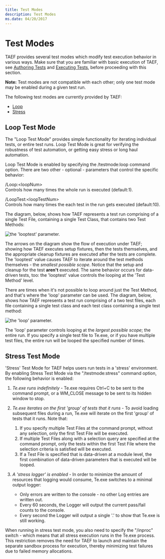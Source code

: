 ```yaml
---
title: Test Modes
description: Test Modes
ms.date: 04/20/2017
---
```


# Test Modes


TAEF provides several test modes which modify test execution behavior in various ways. Make sure that you are familiar with basic execution of TAEF, see [Authoring Tests](authoring-tests.md) and [Executing Tests](executing-tests.md), before proceeding with this section.

**Note:** Test modes are not compatible with each other; only one test mode may be enabled during a given test run.

The following test modes are currently provided by TAEF:

-   [Loop](#loop)
-   [Stress](#stress)

## <span id="loop"></span><span id="LOOP"></span>Loop Test Mode


The "Loop Test Mode" provides simple functionality for iterating individual tests, or entire test runs. Loop Test Mode is great for verifying the robustness of test automation, or getting easy stress or long haul automation.

Loop Test Mode is enabled by specifying the /testmode:loop command option. There are two other - optional - parameters that control the specific behavior:

<span id="_Loop__loopNum_"></span><span id="_loop__loopnum_"></span><span id="_LOOP__LOOPNUM_"></span>/Loop:&lt;loopNum&gt;  
Controls how many times the whole run is executed (default:1).

<span id="_LoopTest__loopTestNum_"></span><span id="_looptest__looptestnum_"></span><span id="_LOOPTEST__LOOPTESTNUM_"></span>/LoopTest:&lt;loopTestNum&gt;  
Controls how many times the each test in the run gets executed (default:10).

The diagram, below, shows how TAEF represents a test run comprising of a single Test File, containing a single Test Class, that contains two Test Methods:

![the 'looptest' parameter.](images/looptestmode-looptest.png)

The arrows on the diagram show the flow of execution under TAEF; showing how TAEF executes setup fixtures, then the tests themselves, and the appropriate cleanup fixtures are executed after the tests are complete. The 'looptest' value causes TAEF to iterate around the test methods themselves - the *smallest possible scope*. Notice that the setup and cleanup for the test **aren't** executed. The same behavior occurs for data-driven tests, too: the 'looptest' value controls the looping at the 'Test Method' level.

There are times when it's not possible to loop around just the Test Method, and that's where the 'loop' parameter can be used. The diagram, below, shows how TAEF represents a test run comprising of a two test files, each file containing a single test class and each test class containing a single test method:

![the 'loop' parameter.](images/looptestmode-loop.png)

The 'loop' parameter controls looping at the *largest possible scope*; the entire run. If you specify a single test file to Te.exe, or if you have multiple test files, the entire run will be looped the specified number of times.

## <span id="stress"></span><span id="STRESS"></span>Stress Test Mode


'Stress' Test Mode for TAEF helps users run tests in a 'stress' environment. By enabling Stress Test Mode via the "/testmode:stress" command option, the following behavior is enabled:

1.  *Te.exe runs indefinitely* - Te.exe requires Ctrl+C to be sent to the command prompt, or a WM\_CLOSE message to be sent to its hidden window to stop.
2.  *Te.exe iterates on the first 'group' of tests that it runs* - To avoid loading subsequent files during a run, Te.exe will iterate on the first 'group' of tests that it runs. Note that:
    1.  If you specify multiple Test Files at the command prompt, without any selection, only the first Test File will be executed.
    2.  If multiple Test Files along with a selection query are specified at the command prompt, only the tests within the first Test File where the selection criteria is satisfied will be executed.
    3.  If a Test File is specified that is data-driven at a module level, the first combination of data-driven parameters that is executed will be looped.

3.  *A 'stress logger' is enabled* - In order to minimize the amount of resources that logging would consume, Te.exe switches to a minimal output logger:
    -   Only errors are written to the console - no other Log entries are written out.
    -   Every 60 seconds, the Logger will output the current pass/fail counts to the console.
    -   Every second the Logger will output a single '.' to show that Te.exe is still working.

When running in stress test mode, you also need to specify the "/inproc" switch - which means that all stress execution runs in the Te.exe process. This restriction removes the need for TAEF to launch and maintain the separate sandbox process for execution, thereby minimizing test failures due to failed memory allocations.

 

 





